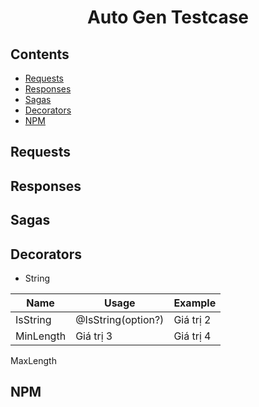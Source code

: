 <div align="center">
<h1>Auto Gen Testcase</h1>
</div>

## Contents

- [Requests](#requests)
- [Responses](#responses)
- [Sagas](#sagas)
- [Decorators](#decorators)
- [NPM](#npm)

## Requests





## Responses












## Sagas









## Decorators

- String

| Name  | Usage | Example  |
|--------|--------|--------|
| IsString | @IsString(option?) | Giá trị 2 |
| MinLength | Giá trị 3 | Giá trị 4 |
 MaxLength







## NPM